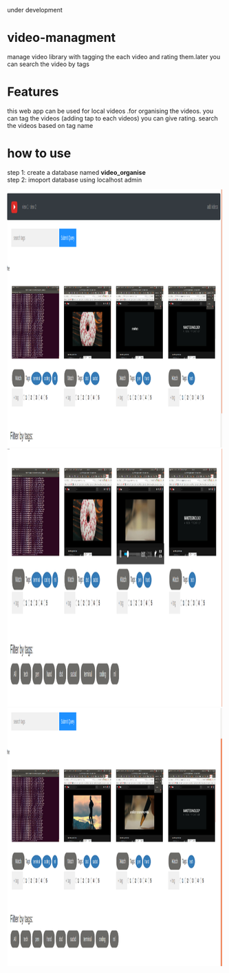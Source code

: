 under development

# video-managment
manage video library with tagging the each video and rating them.later you can  search the video by tags







# Features
this web app can be used for local videos .for organising the videos.
you can tag the videos (adding tap to each videos)
you can give rating.
search the videos based on tag name


# how to use

step 1: create a database named  <b> video_organise </b> <br>
step 2: imoport database using localhost admin  <br>


 <img src="outputs/1.png" alt="alt" width="500" height="600"> 
 <br>
 <img src="outputs/2.png" alt="alt" width="500" height="600"> 
 <br>
 <img src="outputs/3.png" alt="alt" width="500" height="600"> 


